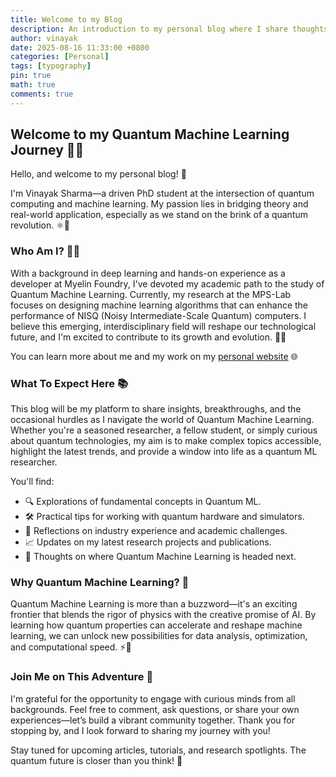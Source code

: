 ```yaml
---
title: Welcome to my Blog
description: An introduction to my personal blog where I share thoughts, tutorials, and insights on various topics.
author: vinayak
date: 2025-08-16 11:33:00 +0800
categories: [Personal]
tags: [typography]
pin: true
math: true
comments: true
---
```


## Welcome to my Quantum Machine Learning Journey 🚀✨

Hello, and welcome to my personal blog! 🎉

I'm Vinayak Sharma—a driven PhD student at the intersection of quantum computing and machine learning. My passion lies in bridging theory and real-world application, especially as we stand on the brink of a quantum revolution. ⚛️🤖

### Who Am I? 👨‍🎓

With a background in deep learning and hands-on experience as a developer at Myelin Foundry, I've devoted my academic path to the study of Quantum Machine Learning. Currently, my research at the MPS-Lab focuses on designing machine learning algorithms that can enhance the performance of NISQ (Noisy Intermediate-Scale Quantum) computers. I believe this emerging, interdisciplinary field will reshape our technological future, and I'm excited to contribute to its growth and evolution. 🌱🔬

You can learn more about me and my work on my [personal website](https://www.vinayak19th.me/) 🌐

### What To Expect Here 📚

This blog will be my platform to share insights, breakthroughs, and the occasional hurdles as I navigate the world of Quantum Machine Learning. Whether you're a seasoned researcher, a fellow student, or simply curious about quantum technologies, my aim is to make complex topics accessible, highlight the latest trends, and provide a window into life as a quantum ML researcher.

You'll find:

- 🔍 Explorations of fundamental concepts in Quantum ML.
- 🛠️ Practical tips for working with quantum hardware and simulators.
- 💭 Reflections on industry experience and academic challenges.
- 📈 Updates on my latest research projects and publications.
- 🔮 Thoughts on where Quantum Machine Learning is headed next.

### Why Quantum Machine Learning? 🤔

Quantum Machine Learning is more than a buzzword—it's an exciting frontier that blends the rigor of physics with the creative promise of AI. By learning how quantum properties can accelerate and reshape machine learning, we can unlock new possibilities for data analysis, optimization, and computational speed. ⚡🧠

### Join Me on This Adventure 🎒

I'm grateful for the opportunity to engage with curious minds from all backgrounds. Feel free to comment, ask questions, or share your own experiences—let’s build a vibrant community together. Thank you for stopping by, and I look forward to sharing my journey with you!

Stay tuned for upcoming articles, tutorials, and research spotlights. The quantum future is closer than you think! 🌟
